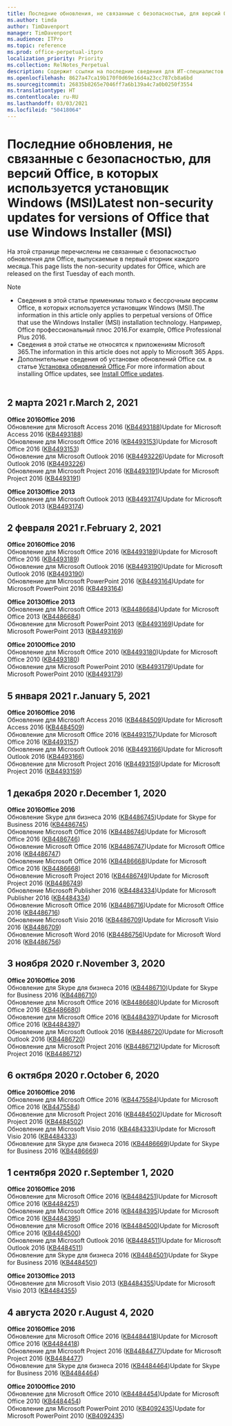 ```yaml
---
title: Последние обновления, не связанные с безопасностью, для версий Office, в которых используется установщик Windows (MSI)
ms.author: timda
author: TimDavenport
manager: TimDavenport
ms.audience: ITPro
ms.topic: reference
ms.prod: office-perpetual-itpro
localization_priority: Priority
ms.collection: RelNotes_Perpetual
description: Содержит ссылки на последние сведения для ИТ-специалистов об обновлениях, не связанных с безопасностью, для бессрочных версий Office 2016, Office 2013 и Office 2010
ms.openlocfilehash: 8627a47ca19b170f0d69e16d4a23cc787cb8a6bd
ms.sourcegitcommit: 26835b8265e7046ff7a6b139a4c7a0b0250f3554
ms.translationtype: HT
ms.contentlocale: ru-RU
ms.lasthandoff: 03/03/2021
ms.locfileid: "50418064"
---
```

# <a name="latest-non-security-updates-for-versions-of-office-that-use-windows-installer-msi"></a><span data-ttu-id="28d13-103">Последние обновления, не связанные с безопасностью, для версий Office, в которых используется установщик Windows (MSI)</span><span class="sxs-lookup"><span data-stu-id="28d13-103">Latest non-security updates for versions of Office that use Windows Installer (MSI)</span></span>

<span data-ttu-id="28d13-104">На этой странице перечислены не связанные с безопасностью обновления для Office, выпускаемые в первый вторник каждого месяца.</span><span class="sxs-lookup"><span data-stu-id="28d13-104">This page lists the non-security updates for Office, which are released on the first Tuesday of each month.</span></span>

> [!NOTE]
> - <span data-ttu-id="28d13-105">Сведения в этой статье применимы только к бессрочным версиям Office, в которых используется установщик Windows (MSI).</span><span class="sxs-lookup"><span data-stu-id="28d13-105">The information in this article only applies to perpetual versions of Office that use the Windows Installer (MSI) installation technology.</span></span> <span data-ttu-id="28d13-106">Например, Office профессиональный плюс 2016.</span><span class="sxs-lookup"><span data-stu-id="28d13-106">For example, Office Professional Plus 2016.</span></span>
> - <span data-ttu-id="28d13-107">Сведения в этой статье не относятся к приложениям Microsoft 365.</span><span class="sxs-lookup"><span data-stu-id="28d13-107">The information in this article does not apply to Microsoft 365 Apps.</span></span>
> - <span data-ttu-id="28d13-108">Дополнительные сведения об установке обновлений Office см. в статье [Установка обновлений Office](https://support.office.com/article/2ab296f3-7f03-43a2-8e50-46de917611c5).</span><span class="sxs-lookup"><span data-stu-id="28d13-108">For more information about installing Office updates, see [Install Office updates](https://support.office.com/article/2ab296f3-7f03-43a2-8e50-46de917611c5).</span></span>
<br/><br/>

## <a name="march-2-2021"></a><span data-ttu-id="28d13-109">2 марта 2021 г.</span><span class="sxs-lookup"><span data-stu-id="28d13-109">March 2, 2021</span></span>
<span data-ttu-id="28d13-110">**Office 2016**</span><span class="sxs-lookup"><span data-stu-id="28d13-110">**Office 2016**</span></span><br/>
<span data-ttu-id="28d13-111">Обновление для Microsoft Access 2016 ([KB4493188](https://support.microsoft.com/help/4493188))</span><span class="sxs-lookup"><span data-stu-id="28d13-111">Update for Microsoft Access 2016 ([KB4493188](https://support.microsoft.com/help/4493188))</span></span> </br> <span data-ttu-id="28d13-112">Обновление для Microsoft Office 2016 ([KB4493153](https://support.microsoft.com/help/4493153))</span><span class="sxs-lookup"><span data-stu-id="28d13-112">Update for Microsoft Office 2016 ([KB4493153](https://support.microsoft.com/help/4493153))</span></span> </br> <span data-ttu-id="28d13-113">Обновление для Microsoft Outlook 2016 ([KB4493226](https://support.microsoft.com/help/4493226))</span><span class="sxs-lookup"><span data-stu-id="28d13-113">Update for Microsoft Outlook 2016 ([KB4493226](https://support.microsoft.com/help/4493226))</span></span> </br> <span data-ttu-id="28d13-114">Обновление для Microsoft Project 2016 ([KB4493191](https://support.microsoft.com/help/4493191))</span><span class="sxs-lookup"><span data-stu-id="28d13-114">Update for Microsoft Project 2016 ([KB4493191](https://support.microsoft.com/help/4493191))</span></span> </br> 


<span data-ttu-id="28d13-115">**Office 2013**</span><span class="sxs-lookup"><span data-stu-id="28d13-115">**Office 2013**</span></span><br/>
<span data-ttu-id="28d13-116">Обновление для Microsoft Outlook 2013 ([KB4493174](https://support.microsoft.com/help/4493174))</span><span class="sxs-lookup"><span data-stu-id="28d13-116">Update for Microsoft Outlook 2013 ([KB4493174](https://support.microsoft.com/help/4493174))</span></span> </br> 


## <a name="february-2-2021"></a><span data-ttu-id="28d13-117">2 февраля 2021 г.</span><span class="sxs-lookup"><span data-stu-id="28d13-117">February 2, 2021</span></span>
<span data-ttu-id="28d13-118">**Office 2016**</span><span class="sxs-lookup"><span data-stu-id="28d13-118">**Office 2016**</span></span><br/>
<span data-ttu-id="28d13-119">Обновление для Microsoft Office 2016 ([KB4493189](https://support.microsoft.com/help/4493189))</span><span class="sxs-lookup"><span data-stu-id="28d13-119">Update for Microsoft Office 2016 ([KB4493189](https://support.microsoft.com/help/4493189))</span></span> </br> <span data-ttu-id="28d13-120">Обновление для Microsoft Outlook 2016 ([KB4493190](https://support.microsoft.com/help/4493190))</span><span class="sxs-lookup"><span data-stu-id="28d13-120">Update for Microsoft Outlook 2016 ([KB4493190](https://support.microsoft.com/help/4493190))</span></span> </br> <span data-ttu-id="28d13-121">Обновление для Microsoft PowerPoint 2016 ([KB4493164](https://support.microsoft.com/help/4493164))</span><span class="sxs-lookup"><span data-stu-id="28d13-121">Update for Microsoft PowerPoint 2016 ([KB4493164](https://support.microsoft.com/help/4493164))</span></span> </br> 

<span data-ttu-id="28d13-122">**Office 2013**</span><span class="sxs-lookup"><span data-stu-id="28d13-122">**Office 2013**</span></span><br/>
<span data-ttu-id="28d13-123">Обновление для Microsoft Office 2013 ([KB4486684](https://support.microsoft.com/help/4486684))</span><span class="sxs-lookup"><span data-stu-id="28d13-123">Update for Microsoft Office 2013 ([KB4486684](https://support.microsoft.com/help/4486684))</span></span> </br>
<span data-ttu-id="28d13-124">Обновление для Microsoft PowerPoint 2013 ([KB4493169](https://support.microsoft.com/help/4493169))</span><span class="sxs-lookup"><span data-stu-id="28d13-124">Update for Microsoft PowerPoint 2013 ([KB4493169](https://support.microsoft.com/help/4493169))</span></span> </br>

<span data-ttu-id="28d13-125">**Office 2010**</span><span class="sxs-lookup"><span data-stu-id="28d13-125">**Office 2010**</span></span><br/>
<span data-ttu-id="28d13-126">Обновление для Microsoft Office 2010 ([KB4493180](https://support.microsoft.com/help/4493180))</span><span class="sxs-lookup"><span data-stu-id="28d13-126">Update for Microsoft Office 2010 ([KB4493180](https://support.microsoft.com/help/4493180))</span></span> </br>
<span data-ttu-id="28d13-127">Обновление для Microsoft PowerPoint 2010 ([KB4493179](https://support.microsoft.com/help/4493179))</span><span class="sxs-lookup"><span data-stu-id="28d13-127">Update for Microsoft PowerPoint 2010 ([KB4493179](https://support.microsoft.com/help/4493179))</span></span></br>


## <a name="january-5-2021"></a><span data-ttu-id="28d13-128">5 января 2021 г.</span><span class="sxs-lookup"><span data-stu-id="28d13-128">January 5, 2021</span></span>
<span data-ttu-id="28d13-129">**Office 2016**</span><span class="sxs-lookup"><span data-stu-id="28d13-129">**Office 2016**</span></span></br>
<span data-ttu-id="28d13-130">Обновление для Microsoft Access 2016 ([KB4484509](https://support.microsoft.com/help/4484509))</span><span class="sxs-lookup"><span data-stu-id="28d13-130">Update for Microsoft Access 2016 ([KB4484509](https://support.microsoft.com/help/4484509))</span></span> </br>
<span data-ttu-id="28d13-131">Обновление для Microsoft Office 2016 ([KB4493157](https://support.microsoft.com/help/4493157))</span><span class="sxs-lookup"><span data-stu-id="28d13-131">Update for Microsoft Office 2016 ([KB4493157](https://support.microsoft.com/help/4493157))</span></span> </br>
<span data-ttu-id="28d13-132">Обновление для Microsoft Outlook 2016 ([KB4493166](https://support.microsoft.com/help/4493166))</span><span class="sxs-lookup"><span data-stu-id="28d13-132">Update for Microsoft Outlook 2016 ([KB4493166](https://support.microsoft.com/help/4493166))</span></span> </br>
<span data-ttu-id="28d13-133">Обновление для Microsoft Project 2016 ([KB4493159](https://support.microsoft.com/help/4493159))</span><span class="sxs-lookup"><span data-stu-id="28d13-133">Update for Microsoft Project 2016 ([KB4493159](https://support.microsoft.com/help/4493159))</span></span> </br>


## <a name="december-1-2020"></a><span data-ttu-id="28d13-134">1 декабря 2020 г.</span><span class="sxs-lookup"><span data-stu-id="28d13-134">December 1, 2020</span></span>
<span data-ttu-id="28d13-135">**Office 2016**</span><span class="sxs-lookup"><span data-stu-id="28d13-135">**Office 2016**</span></span><br/>
<span data-ttu-id="28d13-136">Обновление Skype для бизнеса 2016 ([KB4486745](https://support.microsoft.com/help/4486745))</span><span class="sxs-lookup"><span data-stu-id="28d13-136">Update for Skype for Business 2016 ([KB4486745](https://support.microsoft.com/help/4486745))</span></span> <br/>
<span data-ttu-id="28d13-137">Обновление Microsoft Office 2016 ([KB4486746](https://support.microsoft.com/help/4486746))</span><span class="sxs-lookup"><span data-stu-id="28d13-137">Update for Microsoft Office 2016 ([KB4486746](https://support.microsoft.com/help/4486746))</span></span> <br/> <span data-ttu-id="28d13-138">Обновление Microsoft Office 2016 ([KB4486747](https://support.microsoft.com/help/4486747))</span><span class="sxs-lookup"><span data-stu-id="28d13-138">Update for Microsoft Office 2016 ([KB4486747](https://support.microsoft.com/help/4486747))</span></span> <br/> <span data-ttu-id="28d13-139">Обновление Microsoft Office 2016 ([KB4486668](https://support.microsoft.com/help/4486668))</span><span class="sxs-lookup"><span data-stu-id="28d13-139">Update for Microsoft Office 2016 ([KB4486668](https://support.microsoft.com/help/4486668))</span></span> <br/>
<span data-ttu-id="28d13-140">Обновление Microsoft Project 2016 ([KB4486749](https://support.microsoft.com/help/4486749))</span><span class="sxs-lookup"><span data-stu-id="28d13-140">Update for Microsoft Project 2016 ([KB4486749](https://support.microsoft.com/help/4486749))</span></span> <br/> <span data-ttu-id="28d13-141">Обновление Microsoft Publisher 2016 ([KB4484334](https://support.microsoft.com/help/4484334))</span><span class="sxs-lookup"><span data-stu-id="28d13-141">Update for Microsoft Publisher 2016 ([KB4484334](https://support.microsoft.com/help/4484334))</span></span> <br/> <span data-ttu-id="28d13-142">Обновление Microsoft Office 2016 ([KB4486716](https://support.microsoft.com/help/4486716))</span><span class="sxs-lookup"><span data-stu-id="28d13-142">Update for Microsoft Office 2016 ([KB4486716](https://support.microsoft.com/help/4486716))</span></span> <br/> <span data-ttu-id="28d13-143">Обновление Microsoft Visio 2016 ([KB4486709](https://support.microsoft.com/help/4486709))</span><span class="sxs-lookup"><span data-stu-id="28d13-143">Update for Microsoft Visio 2016 ([KB4486709](https://support.microsoft.com/help/4486709))</span></span> <br/>
<span data-ttu-id="28d13-144">Обновление Microsoft Word 2016 ([KB4486756](https://support.microsoft.com/help/4486756))</span><span class="sxs-lookup"><span data-stu-id="28d13-144">Update for Microsoft Word 2016 ([KB4486756](https://support.microsoft.com/help/4486756))</span></span> <br/> 


## <a name="november-3-2020"></a><span data-ttu-id="28d13-145">3 ноября 2020 г.</span><span class="sxs-lookup"><span data-stu-id="28d13-145">November 3, 2020</span></span>
<span data-ttu-id="28d13-146">**Office 2016**</span><span class="sxs-lookup"><span data-stu-id="28d13-146">**Office 2016**</span></span><br/>
<span data-ttu-id="28d13-147">Обновление для Skype для бизнеса 2016 ([KB4486710](https://support.microsoft.com/help/4486710))</span><span class="sxs-lookup"><span data-stu-id="28d13-147">Update for Skype for Business 2016 ([KB4486710](https://support.microsoft.com/help/4486710))</span></span> <br/>
<span data-ttu-id="28d13-148">Обновление для Microsoft Office 2016 ([KB4486680](https://support.microsoft.com/help/4486680))</span><span class="sxs-lookup"><span data-stu-id="28d13-148">Update for Microsoft Office 2016 ([KB4486680](https://support.microsoft.com/help/4486680))</span></span> <br/>
<span data-ttu-id="28d13-149">Обновление для Microsoft Office 2016 ([KB4484397](https://support.microsoft.com/help/4484397))</span><span class="sxs-lookup"><span data-stu-id="28d13-149">Update for Microsoft Office 2016 ([KB4484397](https://support.microsoft.com/help/4484397))</span></span> <br/>
<span data-ttu-id="28d13-150">Обновление для Microsoft Outlook 2016 ([KB4486720](https://support.microsoft.com/help/4486720))</span><span class="sxs-lookup"><span data-stu-id="28d13-150">Update for Microsoft Outlook 2016 ([KB4486720](https://support.microsoft.com/help/4486720))</span></span> <br/>
<span data-ttu-id="28d13-151">Обновление для Microsoft Project 2016 ([KB4486712](https://support.microsoft.com/help/4486712))</span><span class="sxs-lookup"><span data-stu-id="28d13-151">Update for Microsoft Project 2016 ([KB4486712](https://support.microsoft.com/help/4486712))</span></span> <br/>


## <a name="october-6-2020"></a><span data-ttu-id="28d13-152">6 октября 2020 г.</span><span class="sxs-lookup"><span data-stu-id="28d13-152">October 6, 2020</span></span>
<span data-ttu-id="28d13-153">**Office 2016**</span><span class="sxs-lookup"><span data-stu-id="28d13-153">**Office 2016**</span></span><br/>
<span data-ttu-id="28d13-154">Обновление для Microsoft Office 2016 ([KB4475584](https://support.microsoft.com/help/4475584))</span><span class="sxs-lookup"><span data-stu-id="28d13-154">Update for Microsoft Office 2016 ([KB4475584](https://support.microsoft.com/help/4475584))</span></span><br/>
<span data-ttu-id="28d13-155">Обновление для Microsoft Project 2016 ([KB4484502](https://support.microsoft.com/help/4484502))</span><span class="sxs-lookup"><span data-stu-id="28d13-155">Update for Microsoft Project 2016 ([KB4484502](https://support.microsoft.com/help/4484502))</span></span><br/>
<span data-ttu-id="28d13-156">Обновление для Microsoft Visio 2016 ([KB4484333](https://support.microsoft.com/help/4484333))</span><span class="sxs-lookup"><span data-stu-id="28d13-156">Update for Microsoft Visio 2016 ([KB4484333](https://support.microsoft.com/help/4484333))</span></span><br/>
<span data-ttu-id="28d13-157">Обновление для Skype для бизнеса 2016 ([KB4486669](https://support.microsoft.com/help/4486669))</span><span class="sxs-lookup"><span data-stu-id="28d13-157">Update for Skype for Business 2016 ([KB4486669](https://support.microsoft.com/help/4486669))</span></span><br/> 

## <a name="september-1-2020"></a><span data-ttu-id="28d13-158">1 сентября 2020 г.</span><span class="sxs-lookup"><span data-stu-id="28d13-158">September 1, 2020</span></span>
<span data-ttu-id="28d13-159">**Office 2016**</span><span class="sxs-lookup"><span data-stu-id="28d13-159">**Office 2016**</span></span><br/>
<span data-ttu-id="28d13-160">Обновление для Microsoft Office 2016 ([KB4484251](https://support.microsoft.com/help/4484251))</span><span class="sxs-lookup"><span data-stu-id="28d13-160">Update for Microsoft Office 2016 ([KB4484251](https://support.microsoft.com/help/4484251))</span></span><br/>
<span data-ttu-id="28d13-161">Обновление для Microsoft Office 2016 ([KB4484395](https://support.microsoft.com/help/4484395))</span><span class="sxs-lookup"><span data-stu-id="28d13-161">Update for Microsoft Office 2016 ([KB4484395](https://support.microsoft.com/help/4484395))</span></span><br/> <span data-ttu-id="28d13-162">Обновление для Microsoft Office 2016 ([KB4484500](https://support.microsoft.com/help/4484500))</span><span class="sxs-lookup"><span data-stu-id="28d13-162">Update for Microsoft Office 2016 ([KB4484500](https://support.microsoft.com/help/4484500))</span></span> <br/>
<span data-ttu-id="28d13-163">Обновление для Microsoft Outlook 2016 ([KB4484511](https://support.microsoft.com/help/4484511))</span><span class="sxs-lookup"><span data-stu-id="28d13-163">Update for Microsoft Outlook 2016 ([KB4484511](https://support.microsoft.com/help/4484511))</span></span> <br/>
<span data-ttu-id="28d13-164">Обновление для Skype для бизнеса 2016 ([KB4484501](https://support.microsoft.com/help/4484501))</span><span class="sxs-lookup"><span data-stu-id="28d13-164">Update for Skype for Business 2016 ([KB4484501](https://support.microsoft.com/help/4484501))</span></span> <br/>

<span data-ttu-id="28d13-165">**Office 2013**</span><span class="sxs-lookup"><span data-stu-id="28d13-165">**Office 2013**</span></span><br/>
<span data-ttu-id="28d13-166">Обновление для Microsoft Visio 2013 ([KB4484355](https://support.microsoft.com/help/4484355))</span><span class="sxs-lookup"><span data-stu-id="28d13-166">Update for Microsoft Visio 2013 ([KB4484355](https://support.microsoft.com/help/4484355))</span></span><br/>

## <a name="august-4-2020"></a><span data-ttu-id="28d13-167">4 августа 2020 г.</span><span class="sxs-lookup"><span data-stu-id="28d13-167">August 4, 2020</span></span>

<span data-ttu-id="28d13-168">**Office 2016**</span><span class="sxs-lookup"><span data-stu-id="28d13-168">**Office 2016**</span></span><br/>
<span data-ttu-id="28d13-169">Обновление для Microsoft Office 2016 ([KB4484418](https://support.microsoft.com/help/4484418))</span><span class="sxs-lookup"><span data-stu-id="28d13-169">Update for Microsoft Office 2016 ([KB4484418](https://support.microsoft.com/help/4484418))</span></span><br/> <span data-ttu-id="28d13-170">Обновление для Microsoft Project 2016 ([KB4484477](https://support.microsoft.com/help/4484477))</span><span class="sxs-lookup"><span data-stu-id="28d13-170">Update for Microsoft Project 2016 ([KB4484477](https://support.microsoft.com/help/4484477))</span></span><br/>
<span data-ttu-id="28d13-171">Обновление для Skype для бизнеса 2016 ([KB4484464](https://support.microsoft.com/help/4484464))</span><span class="sxs-lookup"><span data-stu-id="28d13-171">Update for Skype for Business 2016 ([KB4484464](https://support.microsoft.com/help/4484464))</span></span><br/> 

<span data-ttu-id="28d13-172">**Office 2010**</span><span class="sxs-lookup"><span data-stu-id="28d13-172">**Office 2010**</span></span><br/>
<span data-ttu-id="28d13-173">Обновление для Microsoft Office 2010 ([KB4484454](https://support.microsoft.com/help/4484454))</span><span class="sxs-lookup"><span data-stu-id="28d13-173">Update for Microsoft Office 2010 ([KB4484454](https://support.microsoft.com/help/4484454))</span></span><br/> <span data-ttu-id="28d13-174">Обновление для Microsoft PowerPoint 2010 ([KB4092435](https://support.microsoft.com/help/4092435))</span><span class="sxs-lookup"><span data-stu-id="28d13-174">Update for Microsoft PowerPoint 2010 ([KB4092435](https://support.microsoft.com/help/4092435))</span></span><br/> 

</br>